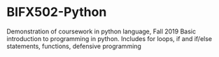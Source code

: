 # BIFX502-Python
Demonstration of coursework in python language, Fall 2019
Basic introduction to programming in python. Includes for loops, if and if/else statements, functions, defensive programming
